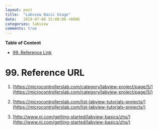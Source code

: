 ```yaml
---
layout: post
title:  "Labview Basic Usage"
date:   2019-07-08 15:00:00 +0800
categories: labview
comments: true
---
```


**Table of Content**

- [99. Reference Link](#99-reference-link)



# 99. Reference URL

1) [https://microcontrollerslab.com/category/labview-project/page/5/](https://microcontrollerslab.com/category/labview-project/page/5/)

2) [https://microcontrollerslab.com/list-labview-tutorials-projects/](https://microcontrollerslab.com/list-labview-tutorials-projects/)

3) [http://www.ni.com/getting-started/labview-basics/zhs/](http://www.ni.com/getting-started/labview-basics/zhs/)


